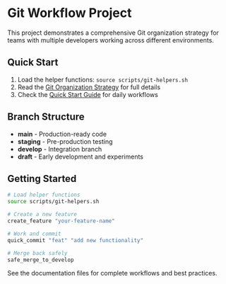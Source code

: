 # Git Workflow Project

This project demonstrates a comprehensive Git organization strategy for teams with multiple developers working across different environments.

## Quick Start

1. Load the helper functions: `source scripts/git-helpers.sh`
2. Read the [Git Organization Strategy](git-organization-strategy.md) for full details
3. Check the [Quick Start Guide](QUICK-START.md) for daily workflows

## Branch Structure

- **main** - Production-ready code
- **staging** - Pre-production testing  
- **develop** - Integration branch
- **draft** - Early development and experiments

## Getting Started

```bash
# Load helper functions
source scripts/git-helpers.sh

# Create a new feature
create_feature "your-feature-name"

# Work and commit
quick_commit "feat" "add new functionality"

# Merge back safely
safe_merge_to_develop
```

See the documentation files for complete workflows and best practices.